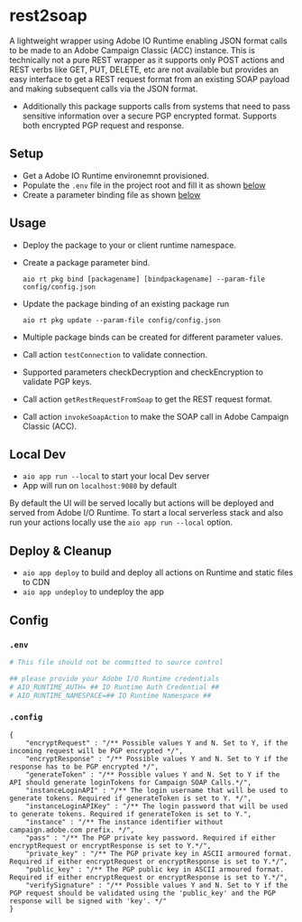 # rest2soap

A lightweight wrapper using Adobe IO Runtime enabling JSON format calls to be made to an Adobe Campaign Classic (ACC) instance.
This is technically not a pure REST wrapper as it supports only POST actions and REST verbs like GET, PUT, DELETE, etc are not available but provides an easy interface to get a REST request format from an existing SOAP payload and making subsequent calls via the JSON format.

- Additionally this package supports calls from systems that need to pass sensitive information over a secure PGP encrypted format. Supports both encrypted PGP request and response.

## Setup

- Get a Adobe IO Runtime environemnt provisioned.
- Populate the `.env` file in the project root and fill it as shown [below](#env)
- Create a parameter binding file as shown [below](#config)

## Usage
- Deploy the package to your or client runtime namespace.

- Create a package parameter bind.

	```aio rt pkg bind [packagename] [bindpackagename] --param-file config/config.json ```

- Update the package binding of an existing package run

	```aio rt pkg update --param-file config/config.json ```

- Multiple package binds can be created for different parameter values.

- Call action ```testConnection``` to validate connection.
- Supported parameters checkDecryption and checkEncryption to validate PGP keys.

- Call action ```getRestRequestFromSoap``` to get the REST request format.

- Call action ```invokeSoapAction``` to make the SOAP call in Adobe Campaign Classic (ACC). 

## Local Dev

- `aio app run --local` to start your local Dev server
- App will run on `localhost:9080` by default

By default the UI will be served locally but actions will be deployed and served from Adobe I/O Runtime. To start a
local serverless stack and also run your actions locally use the `aio app run --local` option.

## Deploy & Cleanup

- `aio app deploy` to build and deploy all actions on Runtime and static files to CDN
- `aio app undeploy` to undeploy the app

## Config

### `.env`

```bash
# This file should not be committed to source control

## please provide your Adobe I/O Runtime credentials
# AIO_RUNTIME_AUTH= ## IO Runtime Auth Credential ##
# AIO_RUNTIME_NAMESPACE=## IO Runtime Namespace ##
```

### `.config`

```
{
	"encryptRequest" : "/** Possible values Y and N. Set to Y, if the incoming request will be PGP encrypted */", 
	"encryptResponse" : "/** Possible values Y and N. Set to Y if the response has to be PGP encrypted */",
	"generateToken"	: "/** Possible values Y and N. Set to Y if the API should generate loginTokens for Campaign SOAP Calls.*/",
	"instanceLoginAPI" : "/** The login username that will be used to generate tokens. Required if generateToken is set to Y. */",
	"instanceLoginAPIKey" : "/** The login password that will be used to generate tokens. Required if generateToken is set to Y.",
	"instance" : "/** The instance identifier without campaign.adobe.com prefix. */",
	"pass" : "/** The PGP private key password. Required if either encryptRequest or encryptResponse is set to Y.*/",
	"private_key" : "/** The PGP private key in ASCII armoured format. Required if either encryptRequest or encryptResponse is set to Y.*/",
	"public_key" : "/** The PGP public key in ASCII armoured format. Required if either encryptRequest or encryptResponse is set to Y.*/",
	"verifySignature" : "/** Possible values Y and N. Set to Y if the PGP request should be validated using the 'public_key' and the PGP response will be signed with 'key'. */"
}
```
